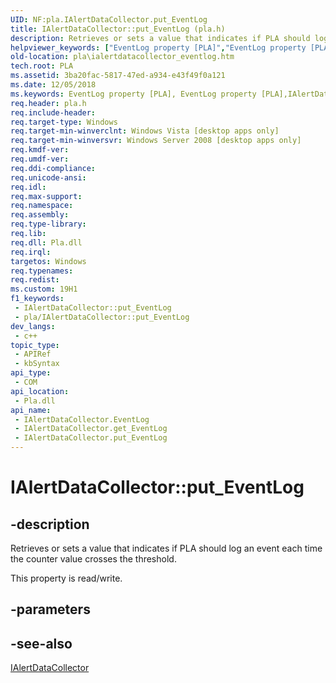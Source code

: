 ```yaml
---
UID: NF:pla.IAlertDataCollector.put_EventLog
title: IAlertDataCollector::put_EventLog (pla.h)
description: Retrieves or sets a value that indicates if PLA should log an event each time the counter value crosses the threshold.
helpviewer_keywords: ["EventLog property [PLA]","EventLog property [PLA]","IAlertDataCollector interface","IAlertDataCollector interface [PLA]","EventLog property","IAlertDataCollector.EventLog","IAlertDataCollector.put_EventLog","IAlertDataCollector::EventLog","IAlertDataCollector::get_EventLog","IAlertDataCollector::put_EventLog","base.ialertdatacollector_eventlog","pla.ialertdatacollector_eventlog","pla/IAlertDataCollector::EventLog","pla/IAlertDataCollector::get_EventLog","pla/IAlertDataCollector::put_EventLog","put_EventLog"]
old-location: pla\ialertdatacollector_eventlog.htm
tech.root: PLA
ms.assetid: 3ba20fac-5817-47ed-a934-e43f49f0a121
ms.date: 12/05/2018
ms.keywords: EventLog property [PLA], EventLog property [PLA],IAlertDataCollector interface, IAlertDataCollector interface [PLA],EventLog property, IAlertDataCollector.EventLog, IAlertDataCollector.put_EventLog, IAlertDataCollector::EventLog, IAlertDataCollector::get_EventLog, IAlertDataCollector::put_EventLog, base.ialertdatacollector_eventlog, pla.ialertdatacollector_eventlog, pla/IAlertDataCollector::EventLog, pla/IAlertDataCollector::get_EventLog, pla/IAlertDataCollector::put_EventLog, put_EventLog
req.header: pla.h
req.include-header: 
req.target-type: Windows
req.target-min-winverclnt: Windows Vista [desktop apps only]
req.target-min-winversvr: Windows Server 2008 [desktop apps only]
req.kmdf-ver: 
req.umdf-ver: 
req.ddi-compliance: 
req.unicode-ansi: 
req.idl: 
req.max-support: 
req.namespace: 
req.assembly: 
req.type-library: 
req.lib: 
req.dll: Pla.dll
req.irql: 
targetos: Windows
req.typenames: 
req.redist: 
ms.custom: 19H1
f1_keywords:
 - IAlertDataCollector::put_EventLog
 - pla/IAlertDataCollector::put_EventLog
dev_langs:
 - c++
topic_type:
 - APIRef
 - kbSyntax
api_type:
 - COM
api_location:
 - Pla.dll
api_name:
 - IAlertDataCollector.EventLog
 - IAlertDataCollector.get_EventLog
 - IAlertDataCollector.put_EventLog
---
```


# IAlertDataCollector::put_EventLog


## -description

Retrieves or sets a value that indicates if PLA should log an event each time the counter value crosses the threshold.

This property is read/write.

## -parameters

## -see-also

<a href="https://docs.microsoft.com/previous-versions/windows/desktop/api/pla/nn-pla-ialertdatacollector">IAlertDataCollector</a>

